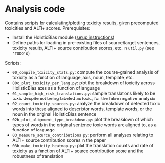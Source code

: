 # Analysis code

Contains scripts for calculating/plotting toxicity results, given precomputed toxicities and ALTI+ scores. Prerequisites:

- Install the HolisticBias module ([setup instructions](https://github.com/facebookresearch/ResponsibleNLP/tree/main/holistic_bias))
- Define paths for loading in pre-existing files of source/target sentences, toxicity results, ALTI+ source contribution scores, etc. in `util.py` (see `'TODO'`s)

Scripts:

- `00_compile_toxicity_stats.py`: compute the course-grained analysis of toxicity as a function of language, axis, noun, template, etc.
- `00c_plot_toxicity_per_lang.py`: plot the breakdown of toxicity across HolisticBias axes as a function of language
- `01_sample_high_risk_translations.py`: sample translations likely to be toxic despite not being labeled as toxic, for the false negative analysis
- `02_count_toxicity_sources.py`: analyze the breakdown of detected toxic words into those aligned to descriptor words, template words, or the noun in the original HolisticBias sentence
- `02b_plot_alignment_type_breakdown.py`: plot the breakdown of which types of words in the original sentence toxic words are aligned to, as a function of language
- `03_measure_source_contributions.py`: perform all analyses relating to ALTI+ source contribution scores in the paper
- `03b_make_toxicity_heatmap.py`: plot the translation counts and rate of toxicity as a function of ALTI+ source contribution score and the robustness of translation
